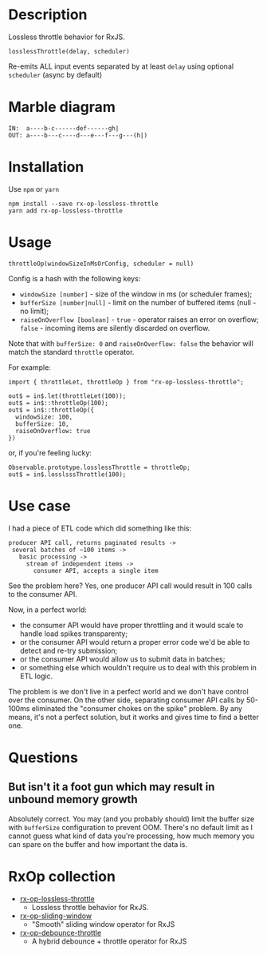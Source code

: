 # Description

Lossless throttle behavior for RxJS.

```
losslessThrottle(delay, scheduler)
```

Re-emits ALL input events separated by at least `delay` using optional
`scheduler` (async by default)

# Marble diagram

```
IN:  a----b-c------def------gh|
OUT: a----b---c----d---e---f---g---(h|)
```

# Installation

Use `npm` or `yarn`

```
npm install --save rx-op-lossless-throttle
yarn add rx-op-lossless-throttle
```

# Usage

```
throttleOp(windowSizeInMsOrConfig, scheduler = null)
```

Config is a hash with the following keys:
* `windowSize [number]` - size of the window in ms (or scheduler frames);
* `bufferSize [number|null]` - limit on the number of buffered items (null - no limit);
* `raiseOnOverflow [boolean]` -
   `true` - operator raises an error on overflow;
   `false` - incoming items are silently discarded on overflow.

Note that with `bufferSize: 0` and `raiseOnOverflow: false` the behavior will
match the standard `throttle` operator.

For example:

```
import { throttleLet, throttleOp } from "rx-op-lossless-throttle";

out$ = in$.let(throttleLet(100));
out$ = in$::throttleOp(100);
out$ = in$::throttleOp({
  windowSize: 100,
  bufferSize: 10,
  raiseOnOverflow: true
})
```

or, if you're feeling lucky:

```
Observable.prototype.losslessThrottle = throttleOp;
out$ = in$.losslsssThrottle(100);
```

# Use case

I had a piece of ETL code which did something like this:

```
producer API call, returns paginated results ->
 several batches of ~100 items ->
   basic processing ->
     stream of independent items ->
       consumer API, accepts a single item
```

See the problem here? Yes, one producer API call would result in 100
calls to the consumer API.

Now, in a perfect world:
- the consumer API would have proper throttling and it would scale to
  handle load spikes transparenty;
- or the consumer API would return a proper error code we'd be able to
  detect and re-try submission;
- or the consumer API would allow us to submit data in batches;
- or something else which wouldn't require us to deal with this
  problem in ETL logic.

The problem is we don't live in a perfect world and we don't have
control over the consumer. On the other side, separating consumer API
calls by 50-100ms eliminated the "consumer chokes on the spike"
problem. By any means, it's not a perfect solution, but it works and
gives time to find a better one.

# Questions

## But isn't it a foot gun which may result in unbound memory growth

Absolutely correct. You may (and you probably should) limit the buffer
size with `bufferSize` configuration to prevent OOM. There's no
default limit as I cannot guess what kind of data you're processing,
how much memory you can spare on the buffer and how important the data
is.

# RxOp collection

* [rx-op-lossless-throttle](https://github.com/bkon/rx-op-lossless-throttle)
  - Lossless throttle behavior for RxJS.
* [rx-op-sliding-window](https://github.com/bkon/rx-op-sliding-window)
  - "Smooth" sliding window operator for RxJS
* [rx-op-debounce-throttle](https://github.com/bkon/rx-op-debounce-throttle)
  - A hybrid debounce + throttle operator for RxJS
